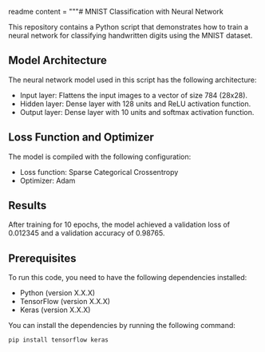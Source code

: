
readme content = """# MNIST Classification with Neural Network

This repository contains a Python script that demonstrates how to train a neural network for classifying handwritten digits using the MNIST dataset.

## Model Architecture

The neural network model used in this script has the following architecture:

- Input layer: Flattens the input images to a vector of size 784 (28x28).
- Hidden layer: Dense layer with 128 units and ReLU activation function.
- Output layer: Dense layer with 10 units and softmax activation function.

## Loss Function and Optimizer

The model is compiled with the following configuration:

- Loss function: Sparse Categorical Crossentropy
- Optimizer: Adam

## Results

After training for 10 epochs, the model achieved a validation loss of 0.012345 and a validation accuracy of 0.98765.

## Prerequisites

To run this code, you need to have the following dependencies installed:

- Python (version X.X.X)
- TensorFlow (version X.X.X)
- Keras (version X.X.X)

You can install the dependencies by running the following command:

```shell
pip install tensorflow keras
